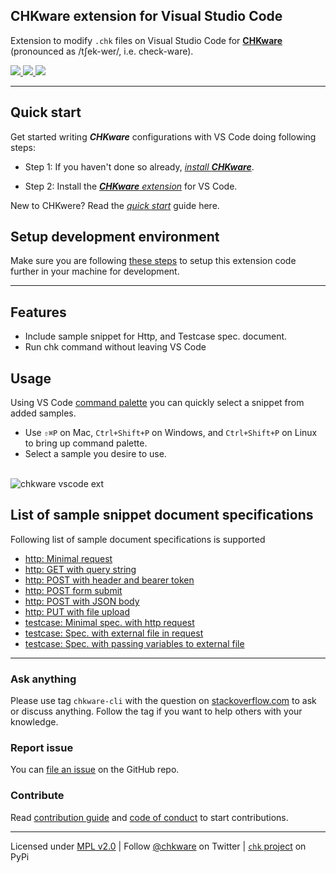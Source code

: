 ## CHKware extension for Visual Studio Code

Extension to modify `.chk` files on Visual Studio Code for [**CHKware**](https://chkware.github.io/) (pronounced as /tʃek-wer/, i.e. check-ware).

<p>
    <a href="https://marketplace.visualstudio.com/items?itemName=chkware.chkware">
        <img src="https://img.shields.io/visual-studio-marketplace/v/chkware.chkware">
    </a>
    <a href="https://github.com/chkware/vscode-ext/blob/main/LICENSE">
        <img src="https://img.shields.io/github/license/chkware/vscode-ext">
    </a>
    <a href="https://twitter.com/chkware">
        <img src="https://img.shields.io/twitter/follow/chkware?style=social">
    </a>
</p>

---

## Quick start

Get started writing _**CHKware**_ configurations with VS Code doing following steps:

- Step 1: If you haven't done so already, [_install **CHKware**_](https://chkware.github.io/setup).

- Step 2: Install the [_**CHKware** extension_](https://marketplace.visualstudio.com/items?itemName=chkware.chkware) for VS Code.

New to CHKwere? Read the [_quick start_](https://chkware.github.io/quick-start) guide here.

## Setup development environment

Make sure you are following [these steps](https://chkware.github.io/setup/setup-ext-dev) to setup this extension code further in your machine for development.

---

## Features

- Include sample snippet for Http, and Testcase spec. document.
- Run chk command without leaving VS Code

## Usage

Using VS Code [command palette](https://code.visualstudio.com/docs/getstarted/userinterface#_command-palette) you can quickly select a snippet from added samples.

- Use `⇧⌘P` on Mac, `Ctrl+Shift+P` on Windows, and `Ctrl+Shift+P` on Linux to bring up command palette.
- Select a sample you desire to use. <br><br>

![chkware vscode ext](https://user-images.githubusercontent.com/45073703/187077383-7083de1a-affe-4fed-845a-d71d69d03034.gif)

## List of sample snippet document specifications

Following list of sample document specifications is supported

- [http: Minimal request](https://chkware.github.io/examples/http-examples#minimal-request-with-http-get-method)
- [http: GET with query string](https://chkware.github.io/Examples/http-examples#request-with-query-string)
- [http: POST with header and bearer token](https://chkware.github.io/Examples/http-examples#request-without-a-body)
- [http: POST form submit](https://chkware.github.io/examples/http-examples#request-with-form)
- [http: POST with JSON body](https://chkware.github.io/examples/http-examples#request-with-json-body)
- [http: PUT with file upload](https://chkware.github.io/examples/http-examples#request-with-file-upload)
- [testcase: Minimal spec. with http request](https://chkware.github.io/examples/testcase-examples#a-minimal-testcase-with-in-file-request)
- [testcase: Spec. with external file in request](https://chkware.github.io/examples/testcase-examples#a-minimal-testcase-with-out-file-request)
- [testcase: Spec. with passing variables to external file](https://chkware.github.io/examples/testcase-examples#a-testcase-with-out-file-request-passing-data)

---

### Ask anything

Please use tag `chkware-cli` with the question on [stackoverflow.com](https://stackoverflow.com/questions/tagged/chkware-cli) to ask or discuss anything. Follow the tag if you want to help others with your knowledge.

### Report issue

You can [file an issue](https://github.com/chkware/vscode-ext/issues) on the GitHub repo.

### Contribute

Read [contribution guide](https://github.com/chkware/cli/blob/main/docs/CONTRIBUTING.md) and [code of conduct](https://github.com/chkware/cli/blob/main/docs/CODE_OF_CONDUCT.md) to start contributions.

---

Licensed under [MPL v2.0](/LICENSE) | Follow [@chkware](https://twitter.com/chkware) on Twitter | [`chk` project](https://pypi.org/project/chk/) on PyPi
